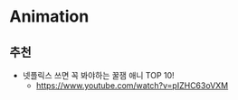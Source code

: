 # Animation

## 추천
* 넷플릭스 쓰면 꼭 봐야하는 꿀잼 애니 TOP 10!
  - https://www.youtube.com/watch?v=pIZHC63oVXM
  
